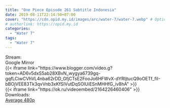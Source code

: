 ```yaml
---
title: "One Piece Episode 261 Subtitle Indonesia"
date: 2019-08-11T22:14:50+07:00
cover: "https://cdn.opid.my.id/images/arc/water-7/water-7.webp" # Optional, cover
# authorlink: https://opid.my.id
categories:
  - "Water 7"
tags:
  - "Water 7"
---
```

<div class="ui menu violet borderless inverted">
  <div class="header item active">
        Stream:
    </div>
  <a class="active item" data-tab="google">
    <i class="google drive icon"></i> Google
  </a>
  <a class="item nounderline" data-tab="mirror">
    <i class="odnoklassniki icon"></i> Mirror
  </a>
</div>
<div class="ui bottom attached tab segment active" style="border:0 !important;" data-tab="google">
 {{< iframe link="https://www.blogger.com/video.g?token=AD6v5dxS5ab28XBvN_wygya6739gq-gqfLCiwCVhVL4nba62rDD_GfjCTsE2FooJo6HFWvX-dYRIjtucQ9oOETf_fiI-bBOjVEE83Tk3qvVnb3xKfSIVutDqSOlUiESnMHHfG_iv8hA" >}}
</div>
<div class="ui bottom attached tab segment" style="border:0 !important;" data-tab="mirror">
{{< iframe link="https://ok.ru/videoembed/2164226460406" >}}
</div>
<div class="ui menu violet borderless inverted">
  <div class="header item active">
        Downloads:
    </div>
  <a class="item nounderline" href="https://ouo.io/UEKjOso" target="_blank" rel="dofollow"><i class="google drive icon"></i>
    Average 480p</a>
</div>
